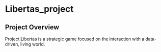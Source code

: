# Libertas_project

## Project Overview
Project Libertas is a strategic game focused on the interaction with a data-driven, living world.
